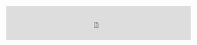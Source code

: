 <iframe src="https://john.citrons.xyz/embed?ref=www.lavignes.dev" style="margin-left:auto;display:block;margin-right:auto;max-width:732px;width:100%;height:94px;border:none;"></iframe>
</body>
</html>
